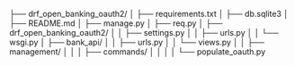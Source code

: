 ├── drf_open_banking_oauth2/
│   ├── requirements.txt
│   ├── db.sqlite3
│   ├── README.md
│   ├── manage.py
│   ├── req.py
│   ├── drf_open_banking_oauth2/
│   │   ├── settings.py
│   │   ├── urls.py
│   │   └── wsgi.py
│   ├── bank_api/
│   │   ├── urls.py
│   │   └── views.py
│   │   ├── management/
│   │   │   ├── commands/
│   │   │   │   └── populate_oauth.py
